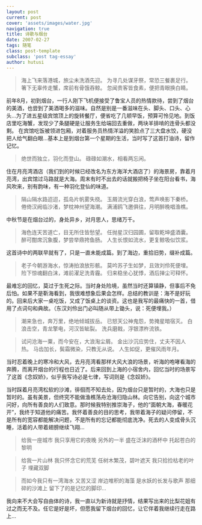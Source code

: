 ```yaml
---
layout: post
current: post
cover: 'assets/images/water.jpg'
navigation: true
title: 诗歌与烟台
date: 2007-02-27
tags: 随笔
class: post-template
subclass: 'post tag-essay'
author: hutusi
---
```


> 海上飞来落港城，旅尘未洗酒先迎。
> 为寻几处谋牙祭，常恐三餐裹足行。
> 箸下无辜传走蟹，席前有骨饿吞鲸。
> 忽闻贵客皆食素，便把青眼换白睛。

前年8月，初到烟台，一行人刚下飞机便接受了鲁宝人员的热情款待，尝到了烟台的美酒，也尝到了美酒喝多的滋味。自然是别是一番滋味在头、脚头、口头、心头…为了进五星级宾馆顶上的旋转餐厅，便省吃了几顿早饭，预算可怜见地。到饭店里吃海蟹，发现少了条腿硬是让服务生给端回去重做，两块羊排啃的连骨头都没剩。 在宾馆吃饭被领进包厢，对着服务员热情洋溢的笑脸点了三大盘水饺，硬没把人给气翻白眼…基本上是到烟台第一个星期的生活，当时写了这首打油诗，留作记忆。
 
> 绝世而独立，羽化而登山。
> 碌碌如潮水，相看两忘闲。

住在月亮湾酒店（我们到的时候已经改名为东方海洋大酒店了）的海景房，靠着月亮湾，出宾馆过马路就是大海。周末有时不出去的话就搬把椅子坐在阳台看书，海风吹来，别有韵味，有一种羽化登仙的味道。 
 
> 隔山隔水路迢迢，孤岛片帆雾失桡。
> 玉屑流光穿白浪，莺声唤影下秦桥。
> 倦倚汉阙临沙渚，梦枕神州望海潮。
> 满浦鸥飞邀俱往，月明醉晚唱渔樵。

中秋节是在烟台过的，身处异乡，对月思人，思绪万千。
 
> 海色连天苦道亡，目无所住皆愁望。
> 任抛星汉归园圃，留取乾坤盛酒囊。
> 醉可酣席沉象腹，梦尝举鼎挎鱼肠。
> 人生长恨如流水，更复鲸吸似饮浆。

这首诗中的两联早就有了，只是一直未能成篇。到了海边，重拾旧势，缀补成篇。
 
> 老子今朝游海水，惊涛拍浪放形骸。
> 莫吟苏子生如梦，且效刘伶死便埋。
> 险下惊魂翻白沫，滩前濯足洗青霾。
> 归来稳坐心犹悸，酒后掸尘可释怀。

最难忘的回忆，莫过于生死之际。当时身处险境，虽然当时还算镇静，但事后不免后怕。如果不是靳海看到，我很难想象后果会怎样。总结的教训是：海不是好玩的。回来后大家一桌吃饭，又成了饭桌上的谈资。这也是我写的最痛快的一首，借用了点词句和典故。（东汉刘伶出门必叫随从带上锄头，说：死便埋我。）
 
 
> 潮来急也，奔万里，绝地倾城拔岳。
> 已怒天公神鬼怨，势掩星暗宿灭。
> 白浪击空，青龙擎电，河汉皆眦裂。
> 洗兵磨戟，浮银漂杵流铁。

> 试问沧海一粟，而今安在，大浪淘尘屑。
> 金出沙沉应势住，丈夫不因人热。
> 马齿加长，鬓霜微染，只教无从说。
> 人生如促，更催风雨年月。

当时忍着晚上的寒冷和大风，去月亮湾看那样大风大浪的场景，听海的咆哮看海的奔腾，而离开烟台的行程也日近了。后来回到上海的小宿舍内，回忆当时的场景写了这首《念奴娇》，似乎我写诗必是七律，写词则是《念奴娇》。

当时踩着月亮湾松软的沙滩，徘徊而不知去处，因为烟台只是暂时的，大海也只是暂时的。虽有美景，但终究不能做渔樵荡舟沧海归隐山林。向它告别，向这个城市问好，向所有善良的人们致意。那时候我特别推崇海子，他的“面朝大海，春暖花开”，我终于知道他的痛苦。我怀着善良的目的思考，我带着海子的疑问停留，不是所有的宽容都能解决问题，不是所有的忘记都能彻底洗净。死去的人变成骨头沉睡，活着的人带着翅膀继续飞翔…

> 给我一座城市
> 我只享用它的夜晚
> 另外的一半
> 盛在泛沫的酒杯中
> 托起苍白的黎明
 
> 给我一片山林
> 我只怀念它的荒芜
> 任树木繁茂，碧叶遮天
> 我只拾捡枯老的叶子
> 埋藏双脚
 
> 而如今我只有一湾海水
> 又苦又涩
> 岸边堆积的海藻
> 是水妖的长发与歌声
> 那细碎的沙滩上
> 留下了的是记忆的脚印…

我向来不大会写自由体的诗，我一直以为新诗就是抒情，结果写出来的比梨花姐有过之而无不及。任它是好是坏，但愿我留下烟台的回忆，让它伴着我继续行走在路上…
